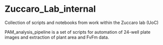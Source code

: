 # Zuccaro_Lab_internal
Collection of scripts and notebooks from work within the Zuccaro lab (UoC)

PAM_analysis_pipeline is a set of scripts for automation of 24-well plate images and extraction of plant area and FvFm data.
